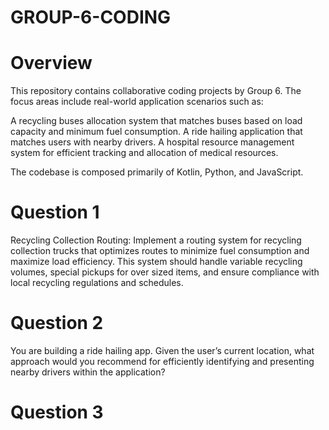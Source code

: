 # GROUP-6-CODING
# Overview
This repository contains collaborative coding projects by Group 6. The focus areas include real-world application scenarios such as:

A recycling buses allocation system that matches buses based on load capacity and minimum fuel consumption.
A ride hailing application that matches users with nearby drivers.
A hospital resource management system for efficient tracking and allocation of medical resources.

The codebase is composed primarily of Kotlin, Python, and JavaScript.

# Question 1
Recycling Collection Routing: Implement a routing system for recycling collection trucks that optimizes routes to minimize fuel consumption and maximize load efficiency. This system should handle variable recycling volumes, special pickups for over sized items, and ensure compliance with local recycling regulations and schedules.

# Question 2
You are building a ride hailing app. Given the user’s current location, what approach would you recommend for efficiently identifying and presenting nearby drivers within the application?

# Question 3


